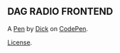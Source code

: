 DAG RADIO FRONTEND
------------------


A [Pen](http://codepen.io/doctordickbaker/pen/aJoKgE) by [Dick](http://codepen.io/doctordickbaker) on [CodePen](http://codepen.io/).

[License](http://codepen.io/doctordickbaker/pen/aJoKgE/license).